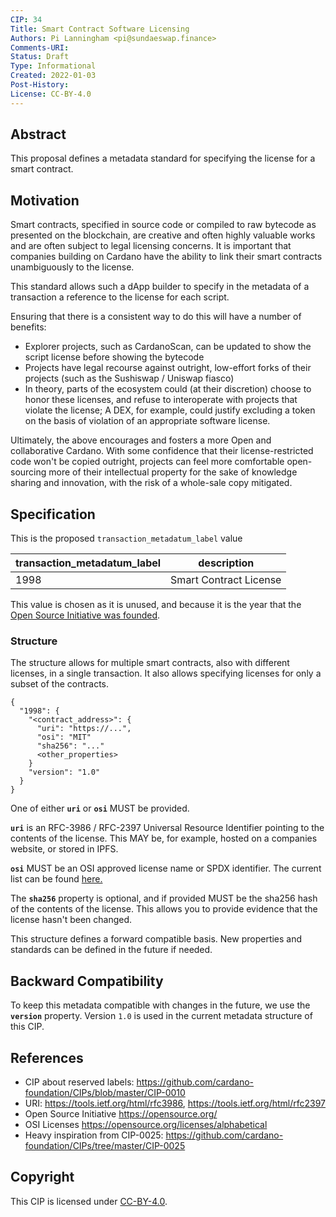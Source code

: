 ```yaml
---
CIP: 34
Title: Smart Contract Software Licensing
Authors: Pi Lanningham <pi@sundaeswap.finance>
Comments-URI:
Status: Draft
Type: Informational
Created: 2022-01-03
Post-History: 
License: CC-BY-4.0
---
```


## Abstract

This proposal defines a metadata standard for specifying the license for a smart contract.

## Motivation

Smart contracts, specified in source code or compiled to raw bytecode as presented on the blockchain, are creative and often highly valuable works and are often subject to legal licensing concerns.  It is important that companies building on Cardano have the ability to link their smart contracts unambiguously to the license.

This standard allows such a dApp builder to specify in the metadata of a transaction a reference to the license for each script.

Ensuring that there is a consistent way to do this will have a number of benefits:
 - Explorer projects, such as CardanoScan, can be updated to show the script license before showing the bytecode
 - Projects have legal recourse against outright, low-effort forks of their projects (such as the Sushiswap / Uniswap fiasco)
 - In theory, parts of the ecosystem could (at their discretion) choose to honor these licenses, and refuse to interoperate with projects that violate the license; A DEX, for example, could justify excluding a token on the basis of violation of an appropriate software license.

Ultimately, the above encourages and fosters a more Open and collaborative Cardano.  With some confidence that their license-restricted code won't be copied outright, projects can feel more comfortable open-sourcing more of their intellectual property for the sake of knowledge sharing and innovation, with the risk of a whole-sale copy mitigated.

## Specification

This is the proposed `transaction_metadatum_label` value

| transaction_metadatum_label | description            |
| --------------------------- | ---------------------- |
| 1998                        | Smart Contract License |

This value is chosen as it is unused, and because it is the year that the [Open Source Initiative was founded](https://opensource.org/history).

### Structure

The structure allows for multiple smart contracts, also with different licenses, in a single transaction.  It also allows specifying licenses for only a subset of the contracts.

```
{
  "1998": {
    "<contract_address>": {
      "uri": "https://...",
      "osi": "MIT"
      "sha256": "..."
      <other_properties>
    }
    "version": "1.0"
  }
}
```

One of either **`uri`** or **`osi`** MUST be provided.

**`uri`** is an RFC-3986 / RFC-2397 Universal Resource Identifier pointing to the contents of the license.  This MAY be, for example, hosted on a companies website, or stored in IPFS.

**`osi`** MUST be an OSI approved license name or SPDX identifier.  The current list can be found [here.](https://opensource.org/licenses/alphabetical)

The **`sha256`** property is optional, and if provided MUST be the sha256 hash of the contents of the license.  This allows you to provide evidence that the license hasn't been changed.

This structure defines a forward compatible basis. New properties and standards can be defined in the future if needed.

## Backward Compatibility

To keep this metadata compatible with changes in the future, we use the **`version`** property. Version `1.0` is used in the current metadata structure of this CIP.

## References

- CIP about reserved labels: https://github.com/cardano-foundation/CIPs/blob/master/CIP-0010
- URI: https://tools.ietf.org/html/rfc3986, https://tools.ietf.org/html/rfc2397
- Open Source Initiative https://opensource.org/
- OSI Licenses https://opensource.org/licenses/alphabetical
- Heavy inspiration from CIP-0025: https://github.com/cardano-foundation/CIPs/tree/master/CIP-0025

## Copyright

This CIP is licensed under [CC-BY-4.0](https://creativecommons.org/licenses/by/4.0/legalcode).

